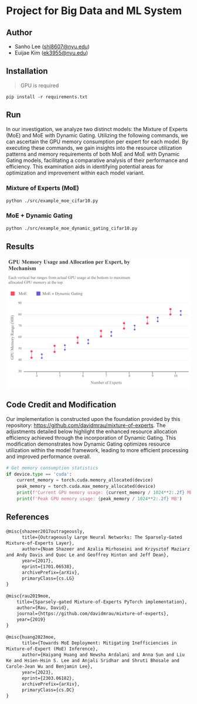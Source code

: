 # Project for Big Data and ML System

## Author

- Sanho Lee (shl8607@nyu.edu)
- Euijae Kim (ek3955@nyu.edu)

## Installation

> GPU is required

```
pip install -r requirements.txt
```

## Run

In our investigation, we analyze two distinct models: the Mixture of Experts (MoE) and MoE with Dynamic Gating. Utilizing the following commands, we can ascertain the GPU memory consumption per expert for each model. By executing these commands, we gain insights into the resource utilization patterns and memory requirements of both MoE and MoE with Dynamic Gating models, facilitating a comparative analysis of their performance and efficiency. This examination aids in identifying potential areas for optimization and improvement within each model variant.

### Mixture of Experts (MoE)

```
python ./src/example_moe_cifar10.py
```

### MoE + Dynamic Gating

```
python ./src/example_moe_dynamic_gating_cifar10.py
```

## Results

![experiment result](./result.png)

## Code Credit and Modification

Our implementation is constructed upon the foundation provided by this repository: https://github.com/davidmrau/mixture-of-experts. The adjustments detailed below highlight the enhanced resource allocation efficiency achieved through the incorporation of Dynamic Gating. This modification demonstrates how Dynamic Gating optimizes resource utilization within the model framework, leading to more efficient processing and improved performance overall.

```python
# Get memory consumption statistics
if device.type == 'cuda':
    current_memory = torch.cuda.memory_allocated(device)
    peak_memory = torch.cuda.max_memory_allocated(device)
    print(f'Current GPU memory usage: {current_memory / 1024**2:.2f} MB')
    print(f'Peak GPU memory usage: {peak_memory / 1024**2:.2f} MB')
```

## References

```
@misc{shazeer2017outrageously,
      title={Outrageously Large Neural Networks: The Sparsely-Gated Mixture-of-Experts Layer}, 
      author={Noam Shazeer and Azalia Mirhoseini and Krzysztof Maziarz and Andy Davis and Quoc Le and Geoffrey Hinton and Jeff Dean},
      year={2017},
      eprint={1701.06538},
      archivePrefix={arXiv},
      primaryClass={cs.LG}
}

@misc{rau2019moe,
    title={Sparsely-gated Mixture-of-Experts PyTorch implementation},
    author={Rau, David},
    journal={https://github.com/davidmrau/mixture-of-experts},
    year={2019}
}

@misc{huang2023moe,
      title={Towards MoE Deployment: Mitigating Inefficiencies in Mixture-of-Expert (MoE) Inference}, 
      author={Haiyang Huang and Newsha Ardalani and Anna Sun and Liu Ke and Hsien-Hsin S. Lee and Anjali Sridhar and Shruti Bhosale and Carole-Jean Wu and Benjamin Lee},
      year={2023},
      eprint={2303.06182},
      archivePrefix={arXiv},
      primaryClass={cs.DC}
}
```
